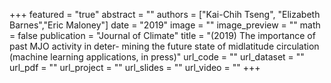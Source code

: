 +++
featured = "true"
abstract = ""
authors = ["Kai-Chih Tseng", "Elizabeth Barnes","Eric Maloney"]
date = "2019"
image = ""
image_preview = ""
math = false
publication = "Journal of Climate"
title = "(2019) The importance of past MJO activity in deter- mining the future state of midlatitude circulation (machine learning applications, in press)"
url_code = ""
url_dataset = ""
url_pdf = ""
url_project = ""
url_slides = ""
url_video = ""
+++

